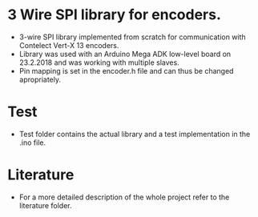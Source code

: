 # 3 Wire SPI library for encoders.
  - 3-wire SPI library implemented from scratch for communication with Contelect Vert-X 13 encoders. 
  - Library was used with an Arduino Mega ADK low-level board on 23.2.2018 and was working with multiple slaves.
  - Pin mapping is set in the encoder.h file and can thus be changed apropriately.
 # Test
  - Test folder contains the actual library and a test implementation in the .ino file.
  
 # Literature
  - For a more detailed description of the whole project refer to the literature folder.

